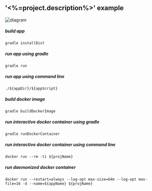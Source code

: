 <!-- generated, do not modify <% 
def installDir = project.file(".").toPath().relativize(project.installDist.destinationDir.toPath()).toString().replace('\\','/')
def appDir = "${installDir}/bin"
def appScript = project.startScripts.applicationName
def appName = project.applicationName
def projName = project.name
%>-->
## '<%=project.description%>' example
![diagram](docs/files/diagram.png)

##### build app
```
gradle installDist
```

##### run app using gradle
```
gradle run
```

##### run app using command line
```
./${appDir}/${appScript}
```

##### build docker image
```
gradle buildDockerImage
```

##### run interactive docker container using gradle
```
gradle runDockerContainer
```

##### run interactive docker container using command line
```
docker run --rm -ti ${projName}
```

##### run daemonized docker container
```
docker run --restart=always --log-opt max-size=64m --log-opt max-file=16 -d --name=${appName} ${projName}
```

